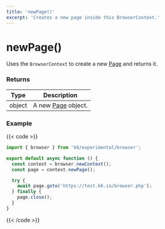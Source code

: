 ```yaml
---
title: 'newPage()'
excerpt: 'Creates a new page inside this BrowserContext.'
---
```


# newPage()

Uses the `BrowserContext` to create a new [Page](https://grafana.com/docs/k6/<K6_VERSION>/javascript-api/k6-experimental/browser/page/) and returns it.

### Returns

| Type   | Description                                                                                                 |
| ------ | ----------------------------------------------------------------------------------------------------------- |
| object | A new [Page](https://grafana.com/docs/k6/<K6_VERSION>/javascript-api/k6-experimental/browser/page/) object. |

### Example

{{< code >}}

```javascript
import { browser } from 'k6/experimental/browser';

export default async function () {
  const context = browser.newContext();
  const page = context.newPage();

  try {
    await page.goto('https://test.k6.io/browser.php');
  } finally {
    page.close();
  }
}
```

{{< /code >}}
